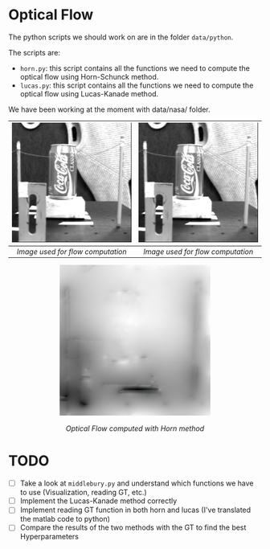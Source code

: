 # Optical Flow

The python scripts we should work on are in the folder `data/python`.

The scripts are:
- `horn.py`: this script contains all the functions we need to compute the optical flow using Horn-Schunck method.
- `lucas.py`: this script contains all the functions we need to compute the optical flow using Lucas-Kanade method.

We have been working at the moment with data/nasa/ folder.

![NASA Image 9](data/data/nasa/nasa9.png) | ![NASA Image 10](data/data/nasa/nasa10.png)
:---:|:---:
*Image used for flow computation* | *Image used for flow computation*

<div align="center">
    <img src="data/data/nasa/horn_output.png" alt="Optical Flow computed with Horn method">
    <p><em>Optical Flow computed with Horn method</em></p>
</div>



# TODO

- [ ] Take a look at `middlebury.py` and understand which functions we have to use (Visualization, reading GT, etc.)
- [ ] Implement the Lucas-Kanade method correctly
- [ ] Implement reading GT function in both horn and lucas (I've translated the matlab code to python)
- [ ] Compare the results of the two methods with the GT to find the best Hyperparameters
